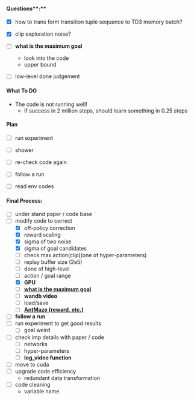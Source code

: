 #### Questions**:**

- [x] how to trans form transition tuple sequence to TD3 memory batch?
- [x] clip exploration noise?
- [ ] **what is the maximum goal**
  * look into the code
  * upper bound
- [ ] low-level done judgement



#### What To DO

* The code is not running well!
  * If success in 2 million steps, should learn something in 0.25 steps



#### Plan

- [ ] run experiment
- [ ] shower
- [ ] re-check code again 
- [ ] follow a run
- [ ] read env codes



#### **Final Process:**

- [ ] under stand paper / code base
- [ ] modify code to correct 
  - [x] off-policy correction
  - [x] reward scaling
  - [x] sigma of two noise
  - [x] sigma of goal candidates
  - [ ] check max action(clip)(one of hyper-parameters)
  - [ ] replay buffer size (2e5)
  - [ ] done of high-level
  - [ ] action / goal range
  - [x] **GPU**
  - [ ] <u>**what is the maximum goal**</u>
  - [ ] **wandb video**
  - [ ] load/save
  - [ ] <u>**AntMaze (reward, etc.)**</u>
- [ ] **follow a run**
- [ ] run experiment to get good results
  - [ ] goal weird
- [ ] check imp details with paper / code
  - [ ] networks
  - [ ] hyper-parameters
  - [ ] **log_video function**
- [ ] move to cuda
- [ ] upgrade code efficiency
  * redundant data transformation
- [ ] code cleaning
  * variable name